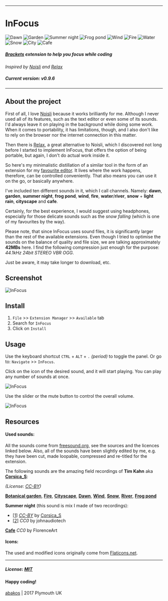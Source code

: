 ___
# InFocus

![Dawn](https://github.com/a-bakos/infocus/blob/master/icons/dawn-on.png)
![Garden](https://github.com/a-bakos/infocus/blob/master/icons/garden-on.png)
![Summer night](https://github.com/a-bakos/infocus/blob/master/icons/night-on.png)
![Frog pond](https://github.com/a-bakos/infocus/blob/master/icons/frog-pond-on.png)
![Wind](https://github.com/a-bakos/infocus/blob/master/icons/wind-on.png)
![Fire](https://github.com/a-bakos/infocus/blob/master/icons/fire-on.png)
![Water](https://github.com/a-bakos/infocus/blob/master/icons/water-on.png)
![Snow](https://github.com/a-bakos/infocus/blob/master/icons/snow-on.png)
![City](https://github.com/a-bakos/infocus/blob/master/icons/city-on.png)
![Cafe](https://github.com/a-bakos/infocus/blob/master/icons/cafe-on.png)

##### [Brackets](http://brackets.io/) extension to help you focus while coding

_Inspired by [Noisli](https://www.noisli.com/) and [Relax](http://brunobord.github.io/relax/)_

##### Current version: v0.9.6

---

## About the project

First of all, I love [Noisli](https://www.noisli.com/) because it works
brilliantly for me. Although I never used all of its features, such as the text
editor or even some of its sounds. I'd always leave it on playing in the
background while doing some work. When it comes to portability, it has
limitations, though, and I also don't like to rely on the browser nor the
internet connection in this matter.

Then there is [Relax](http://brunobord.github.io/relax/), a great alternative
to Noisli, which I discovered not long before I started to implement InFocus,
that offers the option of being portable, but again, I don't do actual work
inside it.

So here's my minimalistic distillation of a similar tool in the form of an
extension for my [favourite editor](http://brackets.io/). It lives where the work happens, therefore,
can be controlled conveniently. That also means you can use it on the go, or
basically anywhere.

I've included ten different sounds in it, which I call channels. Namely:
**dawn**, **garden**, **summer night**, **frog pond**, **wind**, **fire**,
**water**/**river**, **snow** + **light rain**, **cityscape** and **cafe**.

Certainly, for the best experience, I would suggest using headphones,
especially for those delicate sounds such as the _snow falling_ (which is one of
my favourites by the way).

Please note, that since InFocus uses sound files, it is significantly larger
than the rest of the available extensions. Even though I tried to optimise the
sounds on the balance of quality and file size, we are talking approximately
**42MBs** here.
I find the following compression just enough for the purpose:
_44.1kHz 24bit STEREO VBR OGG_.

Just be aware, it may take longer to download, etc.

## Screenshot

![InFocus](https://github.com/a-bakos/infocus/blob/master/infocus-screenshot-main.png)

## Install

1. `File` >> `Extension Manager` >> `Available` tab
2. Search for `InFocus`
3. Click on `Install`

## Usage

Use the keyboard shortcut `CTRL` + `ALT` + `.` _(period)_ to toggle the panel.
Or go to: `Navigate` >> `InFocus`.

Click on the icon of the desired sound, and it will start playing.
You can play any number of sounds at once.

![InFocus](https://github.com/a-bakos/infocus/blob/master/infocus-screenshot-channels.png)

Use the slider or the mute button to control the overall volume.

![InFocus](https://github.com/a-bakos/infocus/blob/master/infocus-screenshot-mute.png)

## Resources

#### Used sounds:
All the sounds come from [freesound.org](https://www.freesound.org), see the
sources and the licences linked below. Also, all of the sounds have been
slightly edited by me, e.g. they have been cut, made loopable, compressed and
re-titled for the extension.

The following sounds are the amazing field recordings of **Tim Kahn** aka [**Corsica_S**](https://www.freesound.org/people/Corsica_S/):

_(License: [CC-BY](https://creativecommons.org/licenses/by/3.0/))_

[**Botanical garden**](https://www.freesound.org/people/Corsica_S/sounds/265975/),
[**Fire**](https://www.freesound.org/people/Corsica_S/sounds/253770/),
[**Cityscape**](https://www.freesound.org/people/Corsica_S/sounds/324885/),
[**Dawn**](https://www.freesound.org/people/Corsica_S/sounds/184797/),
[**Wind**](https://www.freesound.org/people/Corsica_S/sounds/329560/),
[**Snow**](https://www.freesound.org/people/Corsica_S/sounds/334193/),
[**River**](https://www.freesound.org/people/Corsica_S/sounds/361312/),
[**Frog pond**](https://www.freesound.org/people/Corsica_S/sounds/153031/)

**Summer night**
(this sound is mix I made of two recordings):

 - [[1]](https://www.freesound.org/people/Corsica_S/sounds/184268/) _[CC-BY](https://creativecommons.org/licenses/by/3.0/)_ by [Corsica_S](https://www.freesound.org/people/Corsica_S/) 
 - [[2]](https://www.freesound.org/people/johnaudiotech/sounds/347049/) _CC0_ by johnaudiotech
 
[**Cafe**](https://www.freesound.org/people/FlorenceArt/sounds/90179/) _CC0_ by FlorenceArt

#### Icons: 

The used and modified icons originally come from [Flaticons.net](http://flaticons.net).

---
##### License: [MIT](https://en.wikipedia.org/wiki/MIT_License)

#### Happy coding!

[abakos](http://abakos.info) | 2017 Plymouth UK